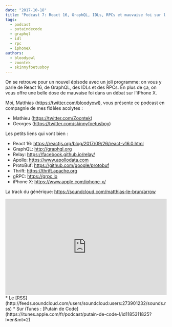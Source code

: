 ```yaml
---
date: "2017-10-18"
title: "Podcast 7: React 16, GraphQL, IDLs, RPCs et mauvaise foi sur l'iPhone X"
tags:
  - podcast
  - putaindecode
  - graphql
  - idl
  - rpc
  - iphoneX
authors:
  - bloodyowl
  - zoontek
  - skinnyfoetusboy
---
```


On se retrouve pour un nouvel épisode avec un joli programme: on vous y parle de
React 16, de GraphQL, des IDLs et des RPCs. En plus de ça, on vous offre une
belle dose de mauvaise foi dans un débat sur l'iPhone X.

Moi, Matthias (https://twitter.com/bloodyowl), vous présente ce podcast en
compagnie de mes fidèles acolytes :

* Mathieu (https://twitter.com/Zoontek)
* Georges (https://twitter.com/skinnyfoetusboy)

Les petits liens qui vont bien :

* React 16: https://reactjs.org/blog/2017/09/26/react-v16.0.html
* GraphQL: http://graphql.org
* Relay: https://facebook.github.io/relay/
* Apollo: https://www.apollodata.com
* ProtoBuf: https://github.com/google/protobuf
* Thrift: https://thrift.apache.org
* gRPC: https://grpc.io
* iPhone X: https://www.apple.com/iphone-x/

La track du générique: https://soundcloud.com/matthias-le-brun/arrow

<iframe width="100%" height="300" scrolling="no" frameborder="no" src="https://w.soundcloud.com/player/?url=https%3A//api.soundcloud.com/tracks/348401054&amp;color=%23ff5500&amp;auto_play=false&amp;hide_related=true&amp;show_comments=true&amp;show_user=true&amp;show_reposts=false&amp;show_teaser=false&amp;visual=true"></iframe>
* Le
  [RSS](http://feeds.soundcloud.com/users/soundcloud:users:273901232/sounds.rss)
* Sur iTunes : [Putain de
  Code](https://itunes.apple.com/fr/podcast/putain-de-code-!/id1185311825?l=en&mt=2)
